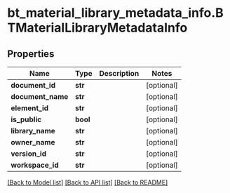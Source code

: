 # bt_material_library_metadata_info.BTMaterialLibraryMetadataInfo

## Properties
Name | Type | Description | Notes
------------ | ------------- | ------------- | -------------
**document_id** | **str** |  | [optional] 
**document_name** | **str** |  | [optional] 
**element_id** | **str** |  | [optional] 
**is_public** | **bool** |  | [optional] 
**library_name** | **str** |  | [optional] 
**owner_name** | **str** |  | [optional] 
**version_id** | **str** |  | [optional] 
**workspace_id** | **str** |  | [optional] 

[[Back to Model list]](../README.md#documentation-for-models) [[Back to API list]](../README.md#documentation-for-api-endpoints) [[Back to README]](../README.md)


